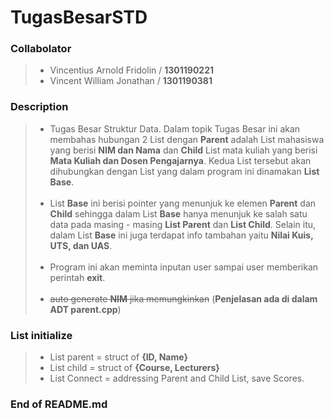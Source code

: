 # **TugasBesarSTD**

### Collabolator
>- Vincentius Arnold Fridolin / **1301190221**<br>
>- Vincent William Jonathan / **1301190381**<br>

### Description
>- Tugas Besar Struktur Data. Dalam topik Tugas Besar ini akan membahas hubungan 2 List dengan **Parent** adalah List mahasiswa yang berisi **NIM dan Nama** dan **Child** List mata kuliah yang berisi **Mata Kuliah dan Dosen Pengajarnya**. Kedua List tersebut akan dihubungkan dengan List yang dalam program ini dinamakan **List Base**.<br><br>
>- List **Base** ini berisi pointer yang menunjuk ke elemen **Parent** dan **Child** sehingga dalam List **Base** hanya menunjuk ke salah satu data pada masing - masing **List Parent** dan **List Child**. Selain itu, dalam List **Base** ini juga terdapat info tambahan yaitu **Nilai Kuis, UTS, dan UAS**.<br><br>
>- Program ini akan meminta inputan user sampai user memberikan perintah **exit**.<br><br>
>- ~~auto generate **NIM** jika memungkinkan~~ (**Penjelasan ada di dalam ADT parent.cpp**)

### List initialize
>- List parent = struct of **{ID, Name}**
>- List child = struct of **{Course, Lecturers}**
>- List Connect = addressing Parent and Child List, save Scores.

### End of README.md
